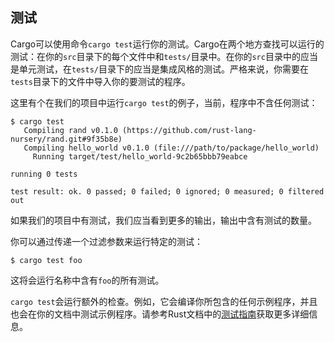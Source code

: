 ## 测试

Cargo可以使用命令`cargo test`运行你的测试。Cargo在两个地方查找可以运行的测试：在你的`src`目录下的每个文件中和`tests/`目录中。在你的`src`目录中的应当是单元测试，在`tests/`目录下的应当是集成风格的测试。严格来说，你需要在`tests`目录下的文件中导入你的要测试的程序。

这里有个在我们的项目中运行`cargo test`的例子，当前，程序中不含任何测试：

```console
$ cargo test
   Compiling rand v0.1.0 (https://github.com/rust-lang-nursery/rand.git#9f35b8e)
   Compiling hello_world v0.1.0 (file:///path/to/package/hello_world)
     Running target/test/hello_world-9c2b65bbb79eabce

running 0 tests

test result: ok. 0 passed; 0 failed; 0 ignored; 0 measured; 0 filtered out
```

如果我们的项目中有测试，我们应当看到更多的输出，输出中含有测试的数量。

你可以通过传递一个过滤参数来运行特定的测试：

```console
$ cargo test foo
```

这将会运行名称中含有`foo`的所有测试。

`cargo test`会运行额外的检查。例如，它会编译你所包含的任何示例程序，并且也会在你的文档中测试示例程序。请参考Rust文档中的[测试指南][testing]获取更多详细信息。

[testing]: https://doc.rust-lang.org/book/testing.html
